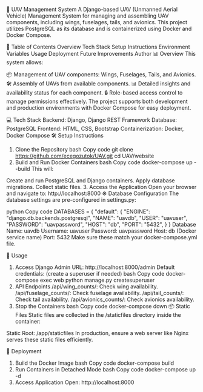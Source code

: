 🚀 UAV Management System
A Django-based UAV (Unmanned Aerial Vehicle) Management System for managing and assembling UAV components, including wings, fuselages, tails, and avionics. This project utilizes PostgreSQL as its database and is containerized using Docker and Docker Compose.

📑 Table of Contents
Overview
Tech Stack
Setup Instructions
Environment Variables
Usage
Deployment
Future Improvements
Author
📊 Overview
This system allows:

📦 Management of UAV components: Wings, Fuselages, Tails, and Avionics.
🛠️ Assembly of UAVs from available components.
📊 Detailed insights and availability status for each component.
🔒 Role-based access control to manage permissions effectively.
The project supports both development and production environments with Docker Compose for easy deployment.

💻 Tech Stack
Backend: Django, Django REST Framework
Database: PostgreSQL
Frontend: HTML, CSS, Bootstrap
Containerization: Docker, Docker Compose
🛠️ Setup Instructions
1. Clone the Repository
bash
Copy code
git clone https://github.com/ecegozutok/UAV.git
cd UAV/website
2. Build and Run Docker Containers
bash
Copy code
docker-compose up --build
This will:

Create and run PostgreSQL and Django containers.
Apply database migrations.
Collect static files.
3. Access the Application
Open your browser and navigate to: http://localhost:8000
⚙️ Database Configuration
The database settings are pre-configured in settings.py:

python
Copy code
DATABASES = {
    "default": {
        "ENGINE": "django.db.backends.postgresql",
        "NAME": "uavdb",
        "USER": "uavuser",
        "PASSWORD": "uavpassword",
        "HOST": "db",
        "PORT": "5432",
    }
}
Database Name: uavdb
Username: uavuser
Password: uavpassword
Host: db (Docker service name)
Port: 5432
Make sure these match your docker-compose.yml file.

🚀 Usage
1. Access Django Admin
URL: http://localhost:8000/admin
Default credentials: (create a superuser if needed)
bash
Copy code
docker-compose exec web python manage.py createsuperuser
2. API Endpoints
/api/wing_counts/: Check wing availability.
/api/fuselage_counts/: Check fuselage availability.
/api/tail_counts/: Check tail availability.
/api/avionics_counts/: Check avionics availability.
3. Stop the Containers
bash
Copy code
docker-compose down
📦 Static Files
Static files are collected in the /staticfiles directory inside the container:

Static Root: /app/staticfiles
In production, ensure a web server like Nginx serves these static files efficiently.

🚀 Deployment
1. Build the Docker Image
bash
Copy code
docker-compose build
2. Run Containers in Detached Mode
bash
Copy code
docker-compose up -d
3. Access Application
Open: http://localhost:8000
